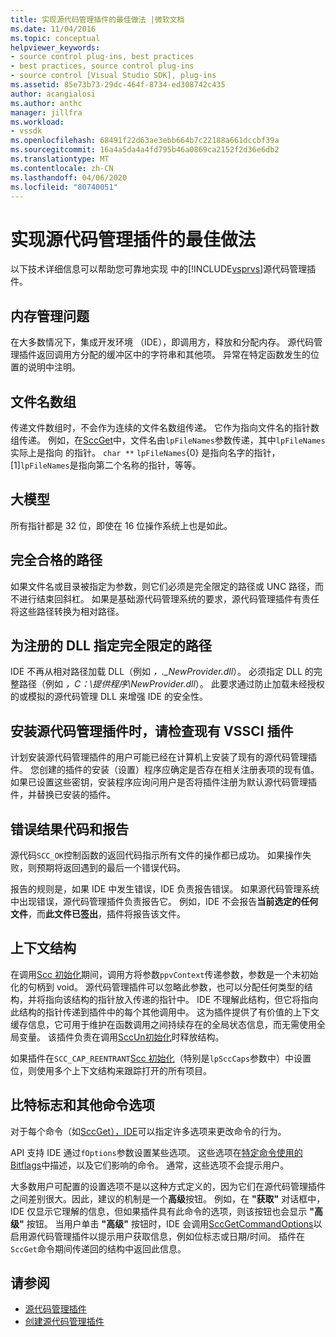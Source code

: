 ```yaml
---
title: 实现源代码管理插件的最佳做法 |微软文档
ms.date: 11/04/2016
ms.topic: conceptual
helpviewer_keywords:
- source control plug-ins, best practices
- best practices, source control plug-ins
- source control [Visual Studio SDK], plug-ins
ms.assetid: 85e73b73-29dc-464f-8734-ed308742c435
author: acangialosi
ms.author: anthc
manager: jillfra
ms.workload:
- vssdk
ms.openlocfilehash: 68491f22d63ae3ebb664b7c22188a661dccbf39a
ms.sourcegitcommit: 16a4a5da4a4fd795b46a0869ca2152f2d36e6db2
ms.translationtype: MT
ms.contentlocale: zh-CN
ms.lasthandoff: 04/06/2020
ms.locfileid: "80740051"
---
```

# <a name="best-practices-for-implementing-a-source-control-plug-in"></a>实现源代码管理插件的最佳做法
以下技术详细信息可以帮助您可靠地实现 中的[!INCLUDE[vsprvs](../code-quality/includes/vsprvs_md.md)]源代码管理插件。

## <a name="memory-management-issues"></a>内存管理问题
 在大多数情况下，集成开发环境 （IDE），即调用方，释放和分配内存。 源代码管理插件返回调用方分配的缓冲区中的字符串和其他项。 异常在特定函数发生的位置的说明中注明。

## <a name="arrays-of-file-names"></a>文件名数组
 传递文件数组时，不会作为连续的文件名数组传递。 它作为指向文件名的指针数组传递。 例如，在[SccGet](../extensibility/sccget-function.md)中，文件名由`lpFileNames`参数传递，其中`lpFileNames`实际上是指向 的指针。 `char **` `lpFileNames`{0} 是指向名字的指针，[1]`lpFileNames`是指向第二个名称的指针，等等。

## <a name="large-model"></a>大模型
 所有指针都是 32 位，即使在 16 位操作系统上也是如此。

## <a name="fully-qualified-paths"></a>完全合格的路径
 如果文件名或目录被指定为参数，则它们必须是完全限定的路径或 UNC 路径，而不进行结束回斜杠。 如果是基础源代码管理系统的要求，源代码管理插件有责任将这些路径转换为相对路径。

## <a name="specify-a-fully-qualified-path-for-the-registered-dll"></a>为注册的 DLL 指定完全限定的路径
 IDE 不再从相对路径加载 DLL（例如 *，._NewProvider.dll*）。 必须指定 DLL 的完整路径（例如 *，C：\提供程序\NewProvider.dll*）。 此要求通过防止加载未经授权的或模拟的源代码管理 DLL 来增强 IDE 的安全性。

## <a name="check-for-an-existing-vssci-plug-in-when-you-install-your-source-control-plug-in"></a>安装源代码管理插件时，请检查现有 VSSCI 插件
 计划安装源代码管理插件的用户可能已经在计算机上安装了现有的源代码管理插件。 您创建的插件的安装（设置）程序应确定是否存在相关注册表项的现有值。 如果已设置这些密钥，安装程序应询问用户是否将插件注册为默认源代码管理插件，并替换已安装的插件。

## <a name="error-result-codes-and-reporting"></a>错误结果代码和报告
 源代码`SCC_OK`控制函数的返回代码指示所有文件的操作都已成功。 如果操作失败，则预期将返回遇到的最后一个错误代码。

 报告的规则是，如果 IDE 中发生错误，IDE 负责报告错误。 如果源代码管理系统中出现错误，源代码管理插件负责报告它。 例如，IDE 不会报告**当前选定的任何文件**，而**此文件已签出**，插件将报告该文件。

## <a name="the-context-structure"></a>上下文结构
 在调用[Scc 初始化](../extensibility/sccinitialize-function.md)期间，调用方将参数`ppvContext`传递参数，参数是一个未初始化的句柄到 void。 源代码管理插件可以忽略此参数，也可以分配任何类型的结构，并将指向该结构的指针放入传递的指针中。 IDE 不理解此结构，但它将指向此结构的指针传递到插件中的每个其他调用中。 这为插件提供了有价值的上下文缓存信息，它可用于维护在函数调用之间持续存在的全局状态信息，而无需使用全局变量。 该插件负责在调用[SccUn初始化](../extensibility/sccuninitialize-function.md)时释放结构。

 如果插件在`SCC_CAP_REENTRANT`[Scc 初始化](../extensibility/sccinitialize-function.md)（特别是`lpSccCaps`参数中）中设置位，则使用多个上下文结构来跟踪打开的所有项目。

## <a name="bitflags-and-other-command-options"></a>比特标志和其他命令选项
 对于每个命令（如[SccGet），IDE](../extensibility/sccget-function.md)可以指定许多选项来更改命令的行为。

 API 支持 IDE 通过`fOptions`参数设置某些选项。 这些选项在[特定命令使用的 Bitflags](../extensibility/bitflags-used-by-specific-commands.md)中描述，以及它们影响的命令。 通常，这些选项不会提示用户。

 大多数用户可配置的设置选项不是以这种方式定义的，因为它们在源代码管理插件之间差别很大。因此，建议的机制是一个**高级**按钮。 例如，在 **"获取"** 对话框中，IDE 仅显示它理解的信息，但如果插件具有此命令的选项，则该按钮也会显示 **"高级"** 按钮。 当用户单击 **"高级"** 按钮时，IDE 会调用[SccGetCommandOptions](../extensibility/sccgetcommandoptions-function.md)以启用源代码管理插件以提示用户获取信息，例如位标志或日期/时间。 插件在`SccGet`命令期间传递回的结构中返回此信息。

## <a name="see-also"></a>请参阅
- [源代码管理插件](../extensibility/source-control-plug-ins.md)
- [创建源代码管理插件](../extensibility/internals/creating-a-source-control-plug-in.md)
